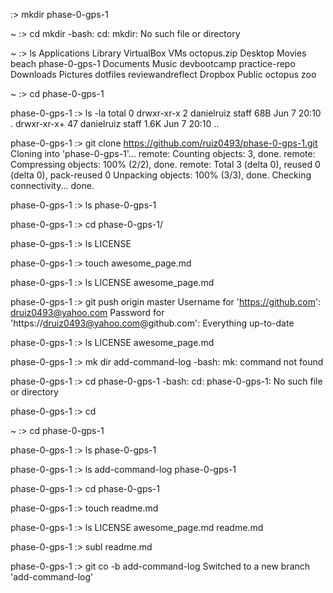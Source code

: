 :> mkdir phase-0-gps-1 

~ :> cd mkdir 
-bash: cd: mkdir: No such file or directory

~ :> ls
Applications     Library          VirtualBox VMs   octopus.zip
Desktop          Movies           beach            phase-0-gps-1
Documents        Music            devbootcamp      practice-repo
Downloads        Pictures         dotfiles         reviewandreflect
Dropbox          Public           octopus          zoo

~ :> cd phase-0-gps-1

phase-0-gps-1 :> ls -la
total 0
drwxr-xr-x   2 danielruiz  staff    68B Jun  7 20:10 .
drwxr-xr-x+ 47 danielruiz  staff   1.6K Jun  7 20:10 ..

phase-0-gps-1 :> git clone https://github.com/ruiz0493/phase-0-gps-1.git
Cloning into 'phase-0-gps-1'...
remote: Counting objects: 3, done.
remote: Compressing objects: 100% (2/2), done.
remote: Total 3 (delta 0), reused 0 (delta 0), pack-reused 0
Unpacking objects: 100% (3/3), done.
Checking connectivity... done.

phase-0-gps-1 :> ls
phase-0-gps-1

phase-0-gps-1 :> cd phase-0-gps-1/

phase-0-gps-1 :> ls
LICENSE

phase-0-gps-1 :> touch awesome_page.md

phase-0-gps-1 :> ls
LICENSE         awesome_page.md

phase-0-gps-1 :> git push origin master
Username for 'https://github.com': druiz0493@yahoo.com
Password for 'https://druiz0493@yahoo.com@github.com': 
Everything up-to-date

phase-0-gps-1 :> ls
LICENSE         awesome_page.md

phase-0-gps-1 :> mk dir add-command-log
-bash: mk: command not found

phase-0-gps-1 :> cd phase-0-gps-1
-bash: cd: phase-0-gps-1: No such file or directory

phase-0-gps-1 :> cd

~ :> cd phase-0-gps-1

phase-0-gps-1 :> ls
phase-0-gps-1

phase-0-gps-1 :> ls
add-command-log phase-0-gps-1

phase-0-gps-1 :> cd phase-0-gps-1

phase-0-gps-1 :> touch readme.md

phase-0-gps-1 :> ls
LICENSE         awesome_page.md readme.md

phase-0-gps-1 :> subl readme.md

phase-0-gps-1 :> git co -b add-command-log
Switched to a new branch 'add-command-log'
